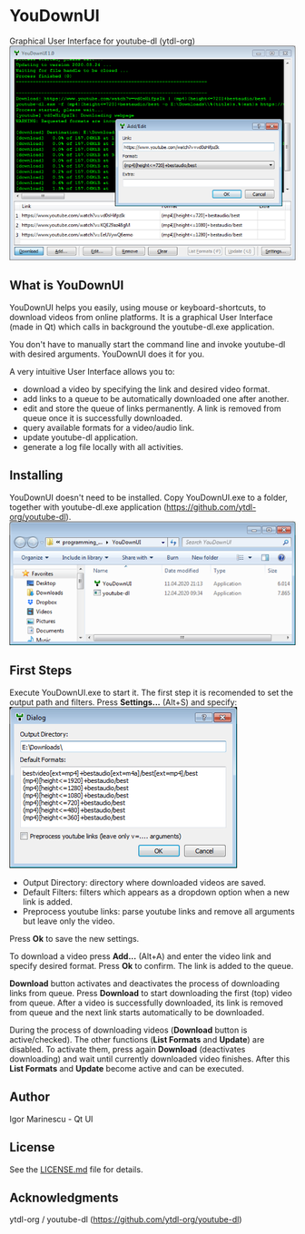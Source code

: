 # YouDownUI
Graphical User Interface for youtube-dl (ytdl-org)
![Alt YouDownUI](/documents/img/screenshot1.png)

## What is YouDownUI
YouDownUI helps you easily, using mouse or keyboard-shortcuts, to download videos from online platforms.
It is a graphical User Interface (made in Qt) which calls in background the youtube-dl.exe application.

You don't have to manually start the command line and invoke youtube-dl with desired arguments. 
YouDownUI does it for you.

A very intuitive User Interface allows you to:
  * download a video by specifying the link and desired video format.
  * add links to a queue to be automatically downloaded one after another.
  * edit and store the queue of links permanently. A link is removed from queue once it is successfully downloaded. 
  * query available formats for a video/audio link.
  * update youtube-dl application.
  * generate a log file locally with all activities.

## Installing
YouDownUI doesn't need to be installed.
Copy YouDownUI.exe to a folder, together with youtube-dl.exe application (https://github.com/ytdl-org/youtube-dl).
![Alt YouDownUI](/documents/img/screenshot2.png)

## First Steps
Execute YouDownUI.exe to start it.
The first step it is recomended to set the output path and filters. Press **Settings...** (Alt+S) and specify:
![Alt YouDownUI](/documents/img/screenshot3.png)
  * Output Directory: directory where downloaded videos are saved.
  * Default Filters: filters which appears as a dropdown option when a new link is added.
  * Preprocess youtube links: parse youtube links and remove all arguments but leave only the video.  
  
Press **Ok** to save the new settings.

To download a video press **Add...** (Alt+A) and enter the video link and specify desired format.
Press **Ok** to confirm. The link is added to the queue.

**Download** button activates and deactivates the process of downloading links from queue.
Press **Download** to start downloading the first (top) video from queue.
After a video is successfully downloaded, its link is removed from queue and the next link starts automatically to be downloaded.

During the process of downloading videos (**Download** button is active/checked). The other functions (**List Formats** and **Update**) are disabled.
To activate them, press again **Download** (deactivates downloading) and wait until currently downloaded video finishes.
After this **List Formats** and **Update** become active and can be executed.

## Author

Igor Marinescu - Qt UI

## License

See the [LICENSE.md](LICENSE.md) file for details.

## Acknowledgments

ytdl-org / youtube-dl  (https://github.com/ytdl-org/youtube-dl)
